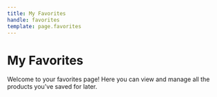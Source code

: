 ```yaml
---
title: My Favorites
handle: favorites
template: page.favorites
---
```


# My Favorites

Welcome to your favorites page! Here you can view and manage all the products you've saved for later. 